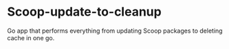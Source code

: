# Scoop-update-to-cleanup
Go app that performs everything from updating Scoop packages to deleting cache in one go.
